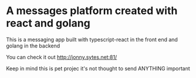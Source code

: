 # A messages platform created with react and golang

This is a messaging app built with typescript-react in the front end and golang in the backend

You can check it out http://jonny.sytes.net:81/

Keep in mind this is pet projec it's not thought to send ANYTHING important